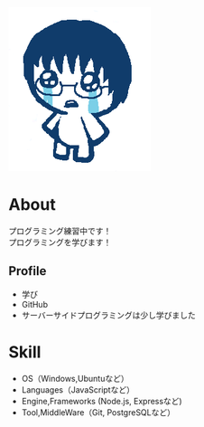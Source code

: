 ![プロフィール画像](0ac394f788b7dd2c2bc9d138a88e1957.png)

# About
プログラミング練習中です！  
プログラミングを学びます！  

## Profile
- 学び
- GitHub
- サーバーサイドプログラミングは少し学びました

# Skill
- OS（Windows,Ubuntuなど）
- Languages（JavaScriptなど）
- Engine,Frameworks (Node.js, Expressなど)
- Tool,MiddleWare（Git, PostgreSQLなど）
